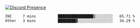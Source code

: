 [![Discord Presence](https://lanyard.cnrad.dev/api/689805100331696149)](https://discord.com/users/689805100331696149)

<!--START_SECTION:waka-->

```txt
INI     7 mins          ████████████████▒░░░░░░░░   65.71 %
Other   3 mins          ████████▓░░░░░░░░░░░░░░░░   34.29 %
```

<!--END_SECTION:waka-->
<img src="https://hit.yhype.me/github/profile?user_id=53441990" alt="">
